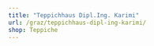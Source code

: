 ```yaml
---
title: "Teppichhaus Dipl.Ing. Karimi"
url: /graz/teppichhaus-dipl-ing-karimi/
shop: Teppiche
---
```


